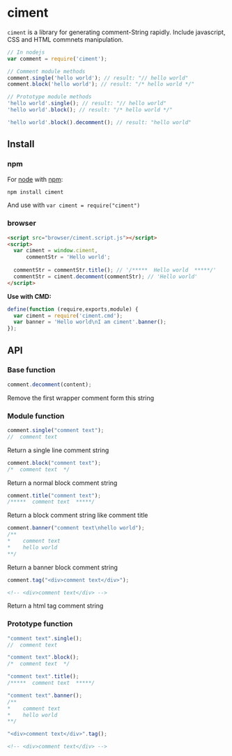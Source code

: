 ciment
========

`ciment` is a library for generating comment-String rapidly. Include javascript, CSS and HTML commnets manipulation.

```javascript
// In nodejs
var comment = require('ciment');

// Comment module methods
comment.single('hello world'); // result: "// hello world"
comment.block('hello world'); // result: "/* hello world */"

// Prototype module methods
'hello world'.single(); // result: "// hello world"
'hello world'.block(); // result: "/* hello world */"

'hello world'.block().decomment(); // result: "hello world"
```
## Install

### npm
For [node](http://nodejs.org) with [npm](http://npmjs.org):

```bash
npm install ciment
```
And use with `var ciment = require("ciment")`

### browser
```html
<script src="browser/ciment.script.js"></script>
<script>
  var ciment = window.ciment,
      commentStr = 'Hello world';
    
  commentStr = commentStr.title(); // '/*****  Hello world  *****/'
  commentStr = ciment.decomment(commentStr); // 'Hello world'
</script>
```

__Use with CMD:__
```javascript
define(function (require,exports,module) {
  var ciment = require('ciment.cmd');
  var banner = 'Hello world\nI am ciment'.banner();
});
```


## API

### Base function
```javascript
comment.decomment(content);
```
Remove the first wrapper comment form this string

### Module function

```javascript
comment.single("comment text");
//  comment text
```
Return a single line comment string

```javascript
comment.block("comment text");
/*  comment text  */
```
Return a normal block comment string

```javascript
comment.title("comment text");
/*****  comment text  *****/
```
Return a block comment string like comment title

```javascript
comment.banner("comment text\nhello world");
/**
*    comment text
*    hello world
**/
```
Return a banner block comment string

```javascript
comment.tag("<div>comment text</div>");
```
```html
<!-- <div>comment text</div> -->
```
Return a html tag comment string

### Prototype function

```javascript
"comment text".single();
//  comment text
```

```javascript
"comment text".block();
/*  comment text  */
```

```javascript
"comment text".title();
/*****  comment text  *****/
```

```javascript
"comment text".banner();
/**
*    comment text
*    hello world
**/
```

```javascript
"<div>comment text</div>".tag();
```
```html
<!-- <div>comment text</div> -->
```


